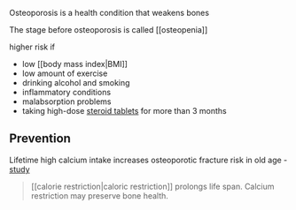 Osteoporosis is a health condition that weakens bones

The stage before osteoporosis is called [[osteopenia]]

higher risk if 
- low [[body mass index|BMI]]
- low amount of exercise
- drinking alcohol and smoking
- inflammatory conditions
- malabsorption problems
- taking high-dose [steroid tablets](https://www.nhs.uk/conditions/steroid-tablets/) for more than 3 months

## Prevention
Lifetime high calcium intake increases osteoporotic fracture risk in old age - [study](https://pubmed.ncbi.nlm.nih.gov/15949902/)
> [[calorie restriction|caloric restriction]] prolongs life span. Calcium restriction may preserve bone health.
